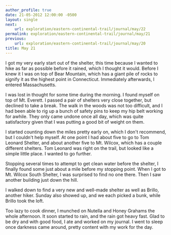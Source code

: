 ```yaml
---
author_profile: true
date: 21-05-2012 12:00:00 -0500
layout: single
next:
    url: exploration/eastern-continental-trail/journal/may/22
permalink: exploration/eastern-continental-trail/journal/may/21
previous:
    url: exploration/eastern-continental-trail/journal/may/20
title: May 21
---
```

I got my very early start out of the shelter, this time because I wanted to hike as far as possible before it rained, which I thought it would. Before I knew it I was on top of Bear Mountain, which has a giant pile of rocks to signify it as the highest point in Connecticut. Immediately afterwards, I entered Massachusetts.

I was lost in thought for some time during the morning. I found myself on top of Mt. Everett. I passed a pair of shelters very close together, but declined to take a break. The walk in the woods was not too difficult, and I had been able to rig up a bunch of safety pins to keep my hip belt working for awhile. They only came undone once all day, which was quite satisfactory given that I was putting a good bit of weight on them.

I started counting down the miles pretty early on, which I don't recommend, but I couldn't help myself. At one point I had about five to go to Tom Leonard Shelter, and about another five to Mt. Wilcox, which has a couple different shelters. Tom Leonard was right on the trail, but looked like a simple little place. I wanted to go further.

Stopping several times to attempt to get clean water before the shelter, I finally found some just about a mile before my stopping point. When I got to Mt. Wilcox South Shelter, I was surprised to find no one there. Then I saw another building just down the hill.

I walked down to find a very new and well-made shelter as well as Brillo, another hiker. Sunday also showed up, and we each picked a bunk, while Brillo took the loft.

Too lazy to cook dinner, I munched on Nutella and Honey Grahams the whole afternoon. It soon started to rain, and the rain got heavy fast. Glad to be dry and with good food, I ate and worked on my journal. I went to sleep once darkness came around, pretty content with my work for the day.